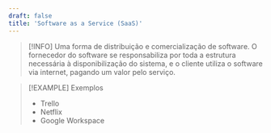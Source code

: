 ```yaml
---
draft: false
title: 'Software as a Service (SaaS)'
---
```


> [!INFO] 
> Uma forma de distribuição e comercialização de software. O fornecedor do software se responsabiliza por toda a estrutura necessária à disponibilização do sistema, e o cliente utiliza o software via internet, pagando um valor pelo serviço.


> [!EXAMPLE] Exemplos
> - Trello
> - Netflix
> - Google Workspace